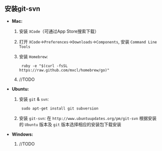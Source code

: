 ## 安装git-svn
* **Mac:**
  1. 安装 `XCode`（可通过App Store搜索下载）
  2. 打开 `XCode`->`Preferences`->`Downloads`->`Components`, 安装 `Command Line Tools`
  3. 安装 `Homebrew`:

          ruby -e "$(curl -fsSL https://raw.github.com/mxcl/homebrew/go)"
  4. //TODO

* **Ubuntu:**
  1. 安装 `git` & `svn`:

          sudo apt-get install git subversion
  2. 安装 `git-svn`: 在 `http://www.ubuntuupdates.org/pm/git-svn` 根据安装的 `Ubuntu` 版本及 `git` 版本选择相应的安装包下载安装

* **Windows:**
  1. //TODO
